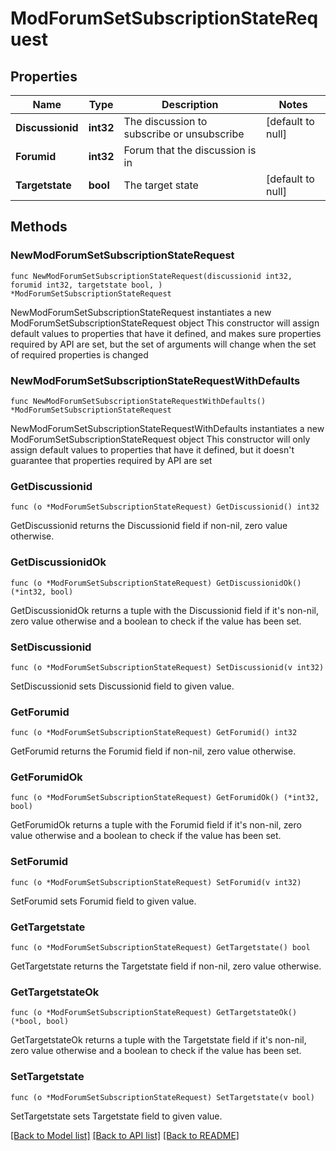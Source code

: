 # ModForumSetSubscriptionStateRequest

## Properties

Name | Type | Description | Notes
------------ | ------------- | ------------- | -------------
**Discussionid** | **int32** | The discussion to subscribe or unsubscribe | [default to null]
**Forumid** | **int32** | Forum that the discussion is in | 
**Targetstate** | **bool** | The target state | [default to null]

## Methods

### NewModForumSetSubscriptionStateRequest

`func NewModForumSetSubscriptionStateRequest(discussionid int32, forumid int32, targetstate bool, ) *ModForumSetSubscriptionStateRequest`

NewModForumSetSubscriptionStateRequest instantiates a new ModForumSetSubscriptionStateRequest object
This constructor will assign default values to properties that have it defined,
and makes sure properties required by API are set, but the set of arguments
will change when the set of required properties is changed

### NewModForumSetSubscriptionStateRequestWithDefaults

`func NewModForumSetSubscriptionStateRequestWithDefaults() *ModForumSetSubscriptionStateRequest`

NewModForumSetSubscriptionStateRequestWithDefaults instantiates a new ModForumSetSubscriptionStateRequest object
This constructor will only assign default values to properties that have it defined,
but it doesn't guarantee that properties required by API are set

### GetDiscussionid

`func (o *ModForumSetSubscriptionStateRequest) GetDiscussionid() int32`

GetDiscussionid returns the Discussionid field if non-nil, zero value otherwise.

### GetDiscussionidOk

`func (o *ModForumSetSubscriptionStateRequest) GetDiscussionidOk() (*int32, bool)`

GetDiscussionidOk returns a tuple with the Discussionid field if it's non-nil, zero value otherwise
and a boolean to check if the value has been set.

### SetDiscussionid

`func (o *ModForumSetSubscriptionStateRequest) SetDiscussionid(v int32)`

SetDiscussionid sets Discussionid field to given value.


### GetForumid

`func (o *ModForumSetSubscriptionStateRequest) GetForumid() int32`

GetForumid returns the Forumid field if non-nil, zero value otherwise.

### GetForumidOk

`func (o *ModForumSetSubscriptionStateRequest) GetForumidOk() (*int32, bool)`

GetForumidOk returns a tuple with the Forumid field if it's non-nil, zero value otherwise
and a boolean to check if the value has been set.

### SetForumid

`func (o *ModForumSetSubscriptionStateRequest) SetForumid(v int32)`

SetForumid sets Forumid field to given value.


### GetTargetstate

`func (o *ModForumSetSubscriptionStateRequest) GetTargetstate() bool`

GetTargetstate returns the Targetstate field if non-nil, zero value otherwise.

### GetTargetstateOk

`func (o *ModForumSetSubscriptionStateRequest) GetTargetstateOk() (*bool, bool)`

GetTargetstateOk returns a tuple with the Targetstate field if it's non-nil, zero value otherwise
and a boolean to check if the value has been set.

### SetTargetstate

`func (o *ModForumSetSubscriptionStateRequest) SetTargetstate(v bool)`

SetTargetstate sets Targetstate field to given value.



[[Back to Model list]](../README.md#documentation-for-models) [[Back to API list]](../README.md#documentation-for-api-endpoints) [[Back to README]](../README.md)


